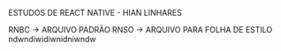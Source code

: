 ESTUDOS DE REACT NATIVE - HIAN LINHARES


RNBC -> ARQUIVO PADRÃO 
RNSO -> ARQUIVO PARA FOLHA DE ESTILO 
 ndwndiwidiwnidniwndw